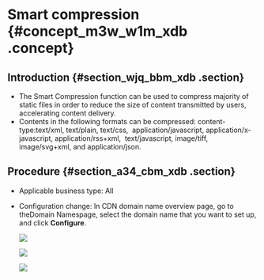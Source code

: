 # Smart compression {#concept_m3w_w1m_xdb .concept}

## Introduction {#section_wjq_bbm_xdb .section}

-   The Smart Compression function can be used to compress majority of static files in order to reduce the size of content transmitted by users, accelerating content delivery.
-   Contents in the following formats can be compressed: content-type:text/xml, text/plain, text/css,  application/javascript, application/x-javascript, application/rss+xml,  text/javascript, image/tiff, image/svg+xml, and application/json.

## Procedure {#section_a34_cbm_xdb .section}

-   Applicable business type: All
-   Configuration change: In CDN domain name overview page, go to theDomain Namespage, select the domain name that you want to set up, and click **Configure**.

    ![](http://static-aliyun-doc.oss-cn-hangzhou.aliyuncs.com/assets/img/5159/3723_en-US.png)

    ![](http://static-aliyun-doc.oss-cn-hangzhou.aliyuncs.com/assets/img/5159/3724_en-US.png)

    ![](http://static-aliyun-doc.oss-cn-hangzhou.aliyuncs.com/assets/img/5159/3725_en-US.png)


